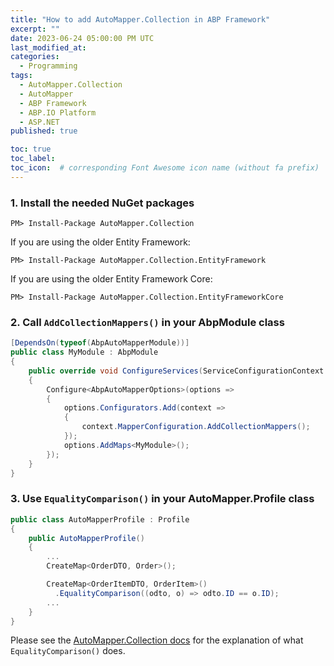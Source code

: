 ```yaml
---
title: "How to add AutoMapper.Collection in ABP Framework"
excerpt: ""
date: 2023-06-24 05:00:00 PM UTC
last_modified_at:
categories:
  - Programming
tags: 
  - AutoMapper.Collection
  - AutoMapper
  - ABP Framework
  - ABP.IO Platform
  - ASP.NET
published: true

toc: true
toc_label: 
toc_icon:  # corresponding Font Awesome icon name (without fa prefix)
---
```



### 1. Install the needed NuGet packages

``` terminal
PM> Install-Package AutoMapper.Collection
```

If you are using the older Entity Framework:

``` terminal
PM> Install-Package AutoMapper.Collection.EntityFramework
```

If you are using the older Entity Framework Core:

``` terminal
PM> Install-Package AutoMapper.Collection.EntityFrameworkCore
```


### 2. Call `AddCollectionMappers()` in your AbpModule class

``` csharp
[DependsOn(typeof(AbpAutoMapperModule))]
public class MyModule : AbpModule
{
    public override void ConfigureServices(ServiceConfigurationContext context)
    {
        Configure<AbpAutoMapperOptions>(options =>
        {
            options.Configurators.Add(context =>
            {
                context.MapperConfiguration.AddCollectionMappers();
            });
            options.AddMaps<MyModule>();
        });
    }
}
```


### 3. Use `EqualityComparison()` in your AutoMapper.Profile class

``` csharp
public class AutoMapperProfile : Profile
{
    public AutoMapperProfile()
    {
        ...        
        CreateMap<OrderDTO, Order>();

        CreateMap<OrderItemDTO, OrderItem>()
          .EqualityComparison((odto, o) => odto.ID == o.ID);
        ...
    }
}
```


Please see the [AutoMapper.Collection docs](https://github.com/AutoMapper/AutoMapper.Collection) for the explanation of what `EqualityComparison()` does.
